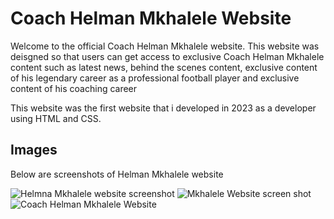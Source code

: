 <h1>Coach Helman Mkhalele Website</h1>
<p>Welcome to the official Coach Helman Mkhalele website. This website was deisgned so that users can get access to exclusive Coach Helman Mkhalele 
  content such as latest news, behind the scenes content, exclusive content of his legendary career as a professional football 
  player and exclusive content of his coaching career
</p>
<p> This website was the first website that i developed in 2023 as a developer using HTML and CSS. </p>

<h2>Images</h2>
<p>Below are screenshots of Helman Mkhalele website</p>

<img src="https://lh3.googleusercontent.com/pw/ABLVV87e9bzZAuUIzHaSJFiHrerWvkTI3BzB3z_jSWjdHMaBIhimM4xItqiC0ImWHrK7ZFQx6zclusH8StjwbQcP6KetN_PQ2Lheb3MjogfV2Vbu4PQCHM6HZgzvKQTclr7n87vDerrI8F9uzJa4s91cNYU6=w1744-h892-s-no-gm?authuser=0" alt="Helmna Mkhalele website screenshot" title="Optional title">
<img src="https://lh3.googleusercontent.com/pw/ABLVV84Qe3GzeejxkdBxkGZbU0YjlsfWxYRMK2zSyPPg1oae6oTP_rbOaHhbGVJzRfYn1BVewJRm3H8E7ij5XcMU2IhiHAH5vfa5G76aglb6XIBWTZG4joLvP1UoSPj0H4eZ5f3xGMJ86Q8Cpu9BXj9vS5xc=w1756-h913-s-no-gm?authuser=0" alt="Mkhalele Website screen shot" title="Optional title">
<img src="https://lh3.googleusercontent.com/pw/ABLVV86rJtZQv4kRzQBUViLxLmmL5ctBYK6fY4yxUJ3HFbsRY1GduMPJPsJRbASJ4w34YtitTuPWVTKf-M5JfO-wY-YGnjWhePyRxgQukUyaF7hNoUezIYQfvqjYDER2lP9bz4j4HPn048NJwTq_QU1Pv0Vj=w1799-h892-s-no-gm?authuser=0" alt="Coach Helman Mkhalele Website" title="Mkhalele">
